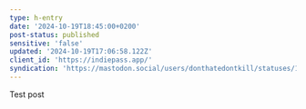 ```yaml
---
type: h-entry
date: '2024-10-19T18:45:00+0200'
post-status: published
sensitive: 'false'
updated: '2024-10-19T17:06:58.122Z'
client_id: 'https://indiepass.app/'
syndication: 'https://mastodon.social/users/donthatedontkill/statuses/113335100629721933'
---
```

Test post
